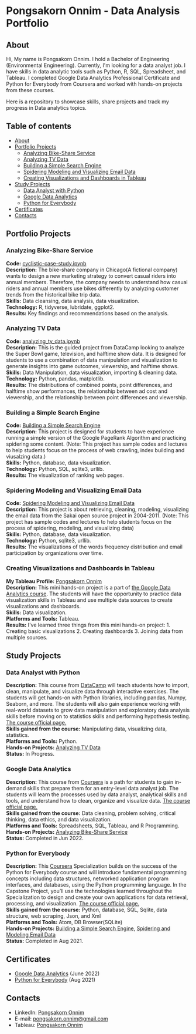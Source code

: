 # Pongsakorn Onnim - Data Analysis Portfolio

## About

Hi, My name is Pongsakorn Onnim. I hold a Bachelor of Engineering (Environmental Engineering). Currently, I'm looking for a data analyst job. I have skills in data analytic tools such as Python, R, SQL, Spreadsheet, and Tableau. I completed Google Data Analytics Professional Certificate and Python for Everybody from Coursera and worked with hands-on projects from these courses.

Here is a repository to showcase skills, share projects and track my progress in Data analytics topics.


## Table of contents
- [About](#about)
- [Portfolio Projects](#portfolio-projects)
	+ [Analyzing Bike-Share Service](#analyzing-bike-share-service)
	+ [Analyzing TV Data](#analyzing-tv-data)
	+ [Building a Simple Search Engine](#building-a-simple-search-engine)
	+ [Spidering Modeling and Visualizing Email Data](#spidering-modeling-and-visualizing-email-data)
	+ [Creating Visualizations and Dashboards in Tableau](#creating-visualizations-and-dashboards-in-tableau)
- [Study Projects](#study-projects)  
	+ [Data Analyst with Python](#data-analyst-with-python)
	+ [Google Data Analytics](#google-data-analytics)
	+ [Python for Everybody](#python-for-everybody)	
- [Certificates](#certificates)
- [Contacts](#contacts)

## Portfolio Projects

### Analyzing Bike-Share Service
**Code:** [cyclistic-case-study.ipynb](https://github.com/pongsakorn-onnim/portfolio/blob/main/Analyzing%20Bike-Share%20Service(R)/cyclistic-case-study.ipynb)\
**Description:** The bike-share company in Chicago(A fictional company) wants to design a new marketing strategy to convert casual riders into annual members. Therefore, the company needs to understand how casual riders and annual members use bikes differently by analyzing customer trends from the historical bike trip data.\
**Skills:** Data cleansing, data analysis, data visualization.\
**Technology:** R, tidyverse, lubridate, ggplot2.\
**Results:** Key findings and recommendations based on the analysis.

### Analyzing TV Data
**Code:** [analyzing_tv_data.ipynb](https://github.com/pongsakorn-onnim/portfolio/blob/main/Analyzing%20TV%20Data/analyzing_tv_data.ipynb)\
**Description:** This is the guided project from DataCamp looking to analyze the Super Bowl game, television, and halftime show data. It is designed for students to use a combination of data manipulation and visualization to generate insights into game outcomes, viewership, and halftime shows.\
**Skills:** Data Manipulation, data visualization, importing & cleaning data.\
**Technology:** Python, pandas, matplotlib.\
**Results:** The distributions of combined points, point differences, and halftime show performances, the relationship between ad cost and viewership, and the relationship between point differences and viewership.

### Building a Simple Search Engine
**Code:** [Building a Simple Search Engine](https://github.com/pongsakorn-onnim/portfolio/tree/main/Building%20a%20Simple%20Search%20Engine) \
**Description:** This project is designed for students to have experience running a simple version of the Google PageRank Algorithm and practicing spidering some content. (Note: This project has sample codes and lectures to help students focus on the process of web crawling, index building and viusalzing data.)\
**Skills:** Python, database, data visualization.\
**Technology:** Python, SQL, sqlite3, urllib.\
**Results:** The visualization of ranking web pages.

### Spidering Modeling and Visualizing Email Data
**Code:** [Spidering Modeling and Visualizing Email Data](https://github.com/pongsakorn-onnim/portfolio/tree/main/Spidering%2C%20Modeling%2C%20and%20Visualizing%20Email%20Data)\
**Description:** This project is about retrieving, cleaning, modeling, visualizing the email data from the Sakai open source project in 2004-2011. (Note: This project has sample codes and lectures to help students focus on the process of spidering, modeling, and visualizing data)\
**Skills:** Python, database, data visualization.\
**Technology:** Python, sqlite3, urllib.\
**Results:** The visualizations of the words frequency distribution and email participation by organizations over time.

### Creating Visualizations and Dashboards in Tableau
**My Tableau Profile:** [Pongsakorn Onnim](https://public.tableau.com/app/profile/pongsakorn.onnim)\
**Description:** This mini hands-on project is a part of [the Google Data Analytics course](https://www.coursera.org/professional-certificates/google-data-analytics?utm_source=gg&utm_medium=sem&utm_campaign=15-GoogleDataAnalytics-ROW&utm_content=B2C&campaignid=12566515400&adgroupid=117869292685&device=c&keyword=coursera%20data%20analytics%20course&matchtype=b&network=g&devicemodel=&adpostion=&creativeid=507290840624&hide_mobile_promo&gclid=CjwKCAjw_b6WBhAQEiwAp4HyIErj3Nu4Qg9uvpXXpoMSwKVq9CTXE9zrt0-79c3Y9hI0iWzs_nnNmRoCgygQAvD_BwE). The students will have the opportunity to practice data visualization skills in Tableau and use multiple data sources to create visualizations and dashboards.\
**Skills:** Data visualization.\
**Platforms and Tools:** Tableau.\
**Results:** I've learned three things from this mini hands-on project: 1. Creating basic visualizations 2. Creating dashboards 3. Joining data from multiple sources.

## Study Projects

### Data Analyst with Python
**Description:** This course from [DataCamp](https://app.datacamp.com/learn) will teach students how to import, clean, manipulate, and visualize data through interactive exercises. The students will get hands-on with Python libraries, including pandas, Numpy, Seaborn, and more. The students will also gain experience working with real-world datasets to grow data manipulation and exploratory data analysis skills before moving on to statistics skills and performing hypothesis testing. [The course official page.](https://app.datacamp.com/learn/career-tracks/data-analyst-with-python?version=6) \
**Skills gained from the course:** Manipulating data, visualizing data, statistics. \
**Platforms and Tools:** Python. \
**Hands-on Projects:** [Analyzing TV Data](#analyzing-tv-data) \
**Status:** In Progress.

### Google Data Analytics
**Description:** This course from [Coursera](https://www.coursera.org/) is a path for students to gain in-demand skills that prepare them for an entry-level data analyst job. The students will learn the processes used by data analyst, analytical skills and tools, and understand how to clean, organize and visualize data. [The course official page.](https://www.coursera.org/professional-certificates/google-data-analytics?utm_source=gg&utm_medium=sem&utm_campaign=15-GoogleDataAnalytics-ROW&utm_content=B2C&campaignid=12566515400&adgroupid=117869292685&device=c&keyword=coursera%20data%20analytics%20course&matchtype=b&network=g&devicemodel=&adpostion=&creativeid=507290840624&hide_mobile_promo&gclid=CjwKCAjw_b6WBhAQEiwAp4HyIErj3Nu4Qg9uvpXXpoMSwKVq9CTXE9zrt0-79c3Y9hI0iWzs_nnNmRoCgygQAvD_BwE) \
**Skills gained from the course:** Data cleaning, problem solving, critical thinking, data ethics, and data visualization. \
**Platforms and Tools:** Spreadsheets, SQL, Tableau, and R Programming. \
**Hands-on Projects:** [Analyzing Bike-Share Service](#analyzing-bike-share-service) \
**Status:** Completed in Jun 2022.

### Python for Everybody
**Description:** This [Coursera](https://www.coursera.org/) Specialization builds on the success of the Python for Everybody course and will introduce fundamental programming concepts including data structures, networked application program interfaces, and databases, using the Python programming language. In the Capstone Project, you’ll use the technologies learned throughout the Specialization to design and create your own  applications for data retrieval, processing, and visualization. [The course official page.](https://www.coursera.org/specializations/python)\
**Skills gained from the course:** Python, database, SQL, Sqlite, data structure, web scraping, Json, and Xml \
**Platforms and Tools:** Atom, DB Browser(SQLite) \
**Hands-on Projects:** [Building a Simple Search Engine](#building-a-simple-search-engine), [Spidering and Modeling Email Data](#spidering-and-modeling-email-data)\
**Status:** Completed in Aug 2021.

## Certificates
- [Google Data Analytics](https://drive.google.com/file/d/1Ke1mWZAg6jmlPf1kyT5zXZRVe-p0TQyl/view?usp=sharing) (June 2022)
- [Python for Everybody](https://drive.google.com/file/d/1yYHlYxQlyZ3c_ob4rbO7tfmUYQ91lzKY/view?usp=sharing) (Aug 2021)

## Contacts
- LinkedIn: [Pongsakorn Onnim](https://www.linkedin.com/in/pongsakorn-onnim-160b52202/)
- E-mail: pongsakorn.onnim@gmail.com
- Tableau: [Pongsakorn Onnim](https://public.tableau.com/app/profile/pongsakorn.onnim)


